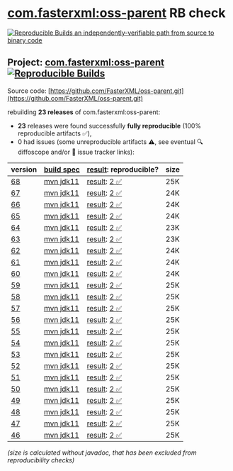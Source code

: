 [com.fasterxml:oss-parent](https://central.sonatype.com/artifact/com.fasterxml/oss-parent/versions) RB check
=======

[![Reproducible Builds](https://reproducible-builds.org/images/logos/rb.svg) an independently-verifiable path from source to binary code](https://reproducible-builds.org/)

## Project: [com.fasterxml:oss-parent](https://central.sonatype.com/artifact/com.fasterxml/oss-parent/versions) [![Reproducible Builds](https://img.shields.io/endpoint?url=https://raw.githubusercontent.com/jvm-repo-rebuild/reproducible-central/master/content/com/fasterxml/oss-parent/badge.json)](https://github.com/jvm-repo-rebuild/reproducible-central/blob/master/content/com/fasterxml/oss-parent/README.md)

Source code: [https://github.com/FasterXML/oss-parent.git](https://github.com/FasterXML/oss-parent.git)

rebuilding **23 releases** of com.fasterxml:oss-parent:
- **23** releases were found successfully **fully reproducible** (100% reproducible artifacts :white_check_mark:),
- 0 had issues (some unreproducible artifacts :warning:, see eventual :mag: diffoscope and/or :memo: issue tracker links):

| version | [build spec](/BUILDSPEC.md) | [result](https://reproducible-builds.org/docs/jvm/): reproducible? | size |
| -- | --------- | ------ | -- |
| [68](https://central.sonatype.com/artifact/com.fasterxml/oss-parent/68/pom) | [mvn jdk11](oss-parent-68.buildspec) | [result](oss-parent-68.buildinfo): [2 :white_check_mark: ](oss-parent-68.buildcompare) | 25K |
| [67](https://central.sonatype.com/artifact/com.fasterxml/oss-parent/67/pom) | [mvn jdk11](oss-parent-67.buildspec) | [result](oss-parent-67.buildinfo): [2 :white_check_mark: ](oss-parent-67.buildcompare) | 24K |
| [66](https://central.sonatype.com/artifact/com.fasterxml/oss-parent/66/pom) | [mvn jdk11](oss-parent-66.buildspec) | [result](oss-parent-66.buildinfo): [2 :white_check_mark: ](oss-parent-66.buildcompare) | 24K |
| [65](https://central.sonatype.com/artifact/com.fasterxml/oss-parent/65/pom) | [mvn jdk11](oss-parent-65.buildspec) | [result](oss-parent-65.buildinfo): [2 :white_check_mark: ](oss-parent-65.buildcompare) | 24K |
| [64](https://central.sonatype.com/artifact/com.fasterxml/oss-parent/64/pom) | [mvn jdk11](oss-parent-64.buildspec) | [result](oss-parent-64.buildinfo): [2 :white_check_mark: ](oss-parent-64.buildcompare) | 23K |
| [63](https://central.sonatype.com/artifact/com.fasterxml/oss-parent/63/pom) | [mvn jdk11](oss-parent-63.buildspec) | [result](oss-parent-63.buildinfo): [2 :white_check_mark: ](oss-parent-63.buildcompare) | 23K |
| [62](https://central.sonatype.com/artifact/com.fasterxml/oss-parent/62/pom) | [mvn jdk11](oss-parent-62.buildspec) | [result](oss-parent-62.buildinfo): [2 :white_check_mark: ](oss-parent-62.buildcompare) | 24K |
| [61](https://central.sonatype.com/artifact/com.fasterxml/oss-parent/61/pom) | [mvn jdk11](oss-parent-61.buildspec) | [result](oss-parent-61.buildinfo): [2 :white_check_mark: ](oss-parent-61.buildcompare) | 24K |
| [60](https://central.sonatype.com/artifact/com.fasterxml/oss-parent/60/pom) | [mvn jdk11](oss-parent-60.buildspec) | [result](oss-parent-60.buildinfo): [2 :white_check_mark: ](oss-parent-60.buildcompare) | 24K |
| [59](https://central.sonatype.com/artifact/com.fasterxml/oss-parent/59/pom) | [mvn jdk11](oss-parent-59.buildspec) | [result](oss-parent-59.buildinfo): [2 :white_check_mark: ](oss-parent-59.buildcompare) | 25K |
| [58](https://central.sonatype.com/artifact/com.fasterxml/oss-parent/58/pom) | [mvn jdk11](oss-parent-58.buildspec) | [result](oss-parent-58.buildinfo): [2 :white_check_mark: ](oss-parent-58.buildcompare) | 25K |
| [57](https://central.sonatype.com/artifact/com.fasterxml/oss-parent/57/pom) | [mvn jdk11](oss-parent-57.buildspec) | [result](oss-parent-57.buildinfo): [2 :white_check_mark: ](oss-parent-57.buildcompare) | 25K |
| [56](https://central.sonatype.com/artifact/com.fasterxml/oss-parent/56/pom) | [mvn jdk11](oss-parent-56.buildspec) | [result](oss-parent-56.buildinfo): [2 :white_check_mark: ](oss-parent-56.buildcompare) | 25K |
| [55](https://central.sonatype.com/artifact/com.fasterxml/oss-parent/55/pom) | [mvn jdk11](oss-parent-55.buildspec) | [result](oss-parent-55.buildinfo): [2 :white_check_mark: ](oss-parent-55.buildcompare) | 25K |
| [54](https://central.sonatype.com/artifact/com.fasterxml/oss-parent/54/pom) | [mvn jdk11](oss-parent-54.buildspec) | [result](oss-parent-54.buildinfo): [2 :white_check_mark: ](oss-parent-54.buildcompare) | 25K |
| [53](https://central.sonatype.com/artifact/com.fasterxml/oss-parent/53/pom) | [mvn jdk11](oss-parent-53.buildspec) | [result](oss-parent-53.buildinfo): [2 :white_check_mark: ](oss-parent-53.buildcompare) | 25K |
| [52](https://central.sonatype.com/artifact/com.fasterxml/oss-parent/52/pom) | [mvn jdk11](oss-parent-52.buildspec) | [result](oss-parent-52.buildinfo): [2 :white_check_mark: ](oss-parent-52.buildcompare) | 25K |
| [51](https://central.sonatype.com/artifact/com.fasterxml/oss-parent/51/pom) | [mvn jdk11](oss-parent-51.buildspec) | [result](oss-parent-51.buildinfo): [2 :white_check_mark: ](oss-parent-51.buildcompare) | 25K |
| [50](https://central.sonatype.com/artifact/com.fasterxml/oss-parent/50/pom) | [mvn jdk11](oss-parent-50.buildspec) | [result](oss-parent-50.buildinfo): [2 :white_check_mark: ](oss-parent-50.buildcompare) | 25K |
| [49](https://central.sonatype.com/artifact/com.fasterxml/oss-parent/49/pom) | [mvn jdk11](oss-parent-49.buildspec) | [result](oss-parent-49.buildinfo): [2 :white_check_mark: ](oss-parent-49.buildcompare) | 25K |
| [48](https://central.sonatype.com/artifact/com.fasterxml/oss-parent/48/pom) | [mvn jdk11](oss-parent-48.buildspec) | [result](oss-parent-48.buildinfo): [2 :white_check_mark: ](oss-parent-48.buildcompare) | 25K |
| [47](https://central.sonatype.com/artifact/com.fasterxml/oss-parent/47/pom) | [mvn jdk11](oss-parent-47.buildspec) | [result](oss-parent-47.buildinfo): [2 :white_check_mark: ](oss-parent-47.buildcompare) | 25K |
| [46](https://central.sonatype.com/artifact/com.fasterxml/oss-parent/46/pom) | [mvn jdk11](oss-parent-46.buildspec) | [result](oss-parent-46.buildinfo): [2 :white_check_mark: ](oss-parent-46.buildcompare) | 25K |

<i>(size is calculated without javadoc, that has been excluded from reproducibility checks)</i>
